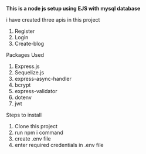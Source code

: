 **This is a node js setup using EJS with mysql database**

i have created three apis in this project 
1. Register
2. Login
3. Create-blog

Packages Used
1. Express.js
2. Sequelize.js
3. express-async-handler
4. bcrypt
5. express-validator
6. dotenv
7. jwt

Steps to install

1. Clone this project
2. run npm i command
3. create .env file
4. enter required credentials in .env file
